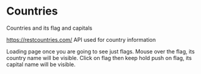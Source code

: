 # Countries

Countries and its flag and capitals

https://restcountries.com/ API used for country information

Loading page once you are going to see just flags.
Mouse over the flag, its country name will be visible.
Click on flag then keep hold push on flag, its capital name will be visible.
